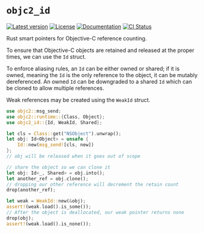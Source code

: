 # `objc2_id`

[![Latest version](https://badgen.net/crates/v/objc2_id)](https://crates.io/crates/objc2_id)
[![License](https://badgen.net/badge/license/MIT/blue)](../LICENSE.txt)
[![Documentation](https://docs.rs/objc2_id/badge.svg)](https://docs.rs/objc2_id/)
[![CI Status](https://github.com/madsmtm/objc2/workflows/CI/badge.svg)](https://github.com/madsmtm/objc2/actions)

Rust smart pointers for Objective-C reference counting.

To ensure that Objective-C objects are retained and released
at the proper times, we can use the `Id` struct.

To enforce aliasing rules, an `Id` can be either owned or shared; if it is
owned, meaning the `Id` is the only reference to the object, it can be mutably
dereferenced. An owned `Id` can be downgraded to a shared `Id` which can be
cloned to allow multiple references.

Weak references may be created using the `WeakId` struct.

```rust , no_run
use objc2::msg_send;
use objc2::runtime::{Class, Object};
use objc2_id::{Id, WeakId, Shared};

let cls = Class::get("NSObject").unwrap();
let obj: Id<Object> = unsafe {
    Id::new(msg_send![cls, new])
};
// obj will be released when it goes out of scope

// share the object so we can clone it
let obj: Id<_, Shared> = obj.into();
let another_ref = obj.clone();
// dropping our other reference will decrement the retain count
drop(another_ref);

let weak = WeakId::new(&obj);
assert!(weak.load().is_some());
// After the object is deallocated, our weak pointer returns none
drop(obj);
assert!(weak.load().is_none());
```
